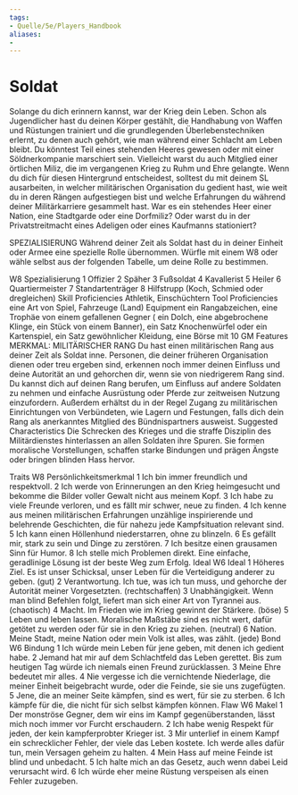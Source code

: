 ```yaml
---
tags:
- Quelle/5e/Players_Handbook
aliases:
- 
---
```

# Soldat
Solange du dich erinnern kannst, war der Krieg dein Leben. Schon als Jugendlicher hast du deinen Körper gestählt, die Handhabung von Waffen und Rüstungen trainiert und die grundlegenden Überlebenstechniken erlernt, zu denen auch gehört, wie man während einer Schlacht am Leben bleibt. Du könntest Teil eines stehenden Heeres gewesen oder mit einer Söldnerkompanie marschiert sein. Vielleicht warst du auch Mitglied einer örtlichen Miliz, die im vergangenen Krieg zu Ruhm und Ehre gelangte.
Wenn du dich für diesen Hintergrund entscheidest, solltest du mit deinem SL ausarbeiten, in welcher militärischen Organisation du gedient hast, wie weit du in deren Rängen aufgestiegen bist und welche Erfahrungen du während deiner Militärkarriere gesammelt hast. War es ein stehendes Heer einer Nation, eine Stadtgarde oder eine Dorfmiliz? Oder warst du in der Privatstreitmacht eines Adeligen oder eines Kaufmanns stationiert?
 
SPEZIALISIERUNG
Während deiner Zeit als Soldat hast du in deiner Einheit oder Armee eine spezielle Rolle übernommen. Würfle mit einem W8 oder wähle selbst aus der folgenden Tabelle, um deine Rolle zu bestimmen.

W8	Spezialisierung
1	Offizier
2	Späher
3	Fußsoldat
4	Kavallerist
5	Heiler
6	Quartiermeister
7	Standartenträger
8	Hilfstrupp (Koch, Schmied oder dregleichen)
Skill Proficiencies Athletik, Einschüchtern
Tool Proficiencies eine Art von Spiel, Fahrzeuge (Land)
Equipment ein Rangabzeichen, eine Trophäe von einem gefallenen Gegner ( ein Dolch, eine abgebrochene Klinge, ein Stück von einem Banner), ein Satz Knochenwürfel oder ein Kartenspiel, ein Satz gewöhnlicher Kleidung, eine Börse mit 10 GM
Features
MERKMAL: MILITÄRISCHER RANG
Du hast einen militärischen Rang aus deiner Zeit als Soldat inne. Personen, die deiner früheren Organisation dienen oder treu ergeben sind, erkennen noch immer deinen Einfluss und deine Autorität an und gehorchen dir, wenn sie von niedrigerem Rang sind. Du kannst dich auf deinen Rang berufen, um Einfluss auf andere Soldaten zu nehmen und einfache Ausrüstung oder Pferde zur zeitweisen Nutzung einzufordern. Außerdem erhältst du in der Regel Zugang zu militärischen Einrichtungen von Verbündeten, wie Lagern und Festungen, falls dich dein Rang als anerkanntes Mitglied des Bündnispartners ausweist.
Suggested Characteristics
Die Schrecken des Krieges und die straffe Disziplin des Militärdienstes hinterlassen an allen Soldaten ihre Spuren. Sie formen moralische Vorstellungen, schaffen starke Bindungen und prägen Ängste oder bringen blinden Hass hervor.

Traits
W8	Persönlichkeitsmerkmal
1	Ich bin immer freundlich und respektvoll.
2	Ich werde von Erinnerungen an den Krieg heimgesucht und bekomme die Bilder voller Gewalt nicht aus meinem Kopf.
3	Ich habe zu viele Freunde verloren, und es fällt mir schwer, neue zu finden.
4	Ich kenne aus meinen militärischen Erfahrungen unzählige inspirierende und belehrende Geschichten, die für nahezu jede Kampfsituation relevant sind.
5	Ich kann einen Höllenhund niederstarren, ohne zu blinzeln.
6	Es gefällt mir, stark zu sein und Dinge zu zerstören.
7	Ich besitze einen grausamen Sinn für Humor.
8	Ich stelle mich Problemen direkt. Eine einfache, geradlinige Lösung ist der beste Weg zum Erfolg.
Ideal
W6	Ideal
1	Höheres Ziel. Es ist unser Schicksal, unser Leben für die Verteidigung anderer zu geben. (gut)
2	Verantwortung. Ich tue, was ich tun muss, und gehorche der Autorität meiner Vorgesetzten. (rechtschaffen)
3	Unabhängigkeit. Wenn man blind Befehlen folgt, liefert man sich einer Art von Tyrannei aus. (chaotisch)
4	Macht. Im Frieden wie im Krieg gewinnt der Stärkere. (böse)
5	Leben und leben lassen. Moralische Maßstäbe sind es nicht wert, dafür getötet zu werden oder für sie in den Krieg zu ziehen. (neutral)
6	Nation. Meine Stadt, meine Nation oder mein Volk ist alles, was zählt. (jede)
Bond
W6	Bindung
1	Ich würde mein Leben für jene geben, mit denen ich gedient habe.
2	Jemand hat mir auf dem Schlachtfeld das Leben gerettet. Bis zum heutigen Tag würde ich niemals einen Freund zurücklassen.
3	Meine Ehre bedeutet mir alles.
4	Nie vergesse ich die vernichtende Niederlage, die meiner Einheit beigebracht wurde, oder die Feinde, sie sie uns zugefügten.
5	Jene, die an meiner Seite kämpfen, sind es wert, für sie zu sterben.
6	Ich kämpfe für die, die nicht für sich selbst kämpfen können.
Flaw
W6	Makel
1	Der monströse Gegner, dem wir eins im Kampf gegenüberstanden, lässt mich noch immer vor Furcht erschaudern.
2	Ich habe wenig Respekt für jeden, der kein kampferprobter Krieger ist.
3	Mir unterlief in einem Kampf ein schrecklicher Fehler, der viele das Leben kostete. Ich werde alles dafür tun, mein Versagen geheim zu halten.
4	Mein Hass auf meine Feinde ist blind und unbedacht.
5	Ich halte mich an das Gesetz, auch wenn dabei Leid verursacht wird.
6	Ich würde eher meine Rüstung verspeisen als einen Fehler zuzugeben.